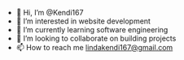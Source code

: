 - 👋 Hi, I’m @Kendi167
- 👀 I’m interested in website development
- 🌱 I’m currently learning software engineering
- 💞️ I’m looking to collaborate on building projects
- 📫 How to reach me lindakendi167@gmail.com


<!---
Kendi167/Kendi167 is a ✨ special ✨ repository because its `README.md` (this file) appears on your GitHub profile.
You can click the Preview link to take a look at your changes.
--->

